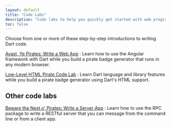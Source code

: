 ```yaml
---
layout: default
title: "Code Labs"
description: "Code labs to help you quickly get started with web programming in Dart."
toc: false
---
```


Choose from one or more of these step-by-step introductions to
writing Dart code.

[Avast, Ye Pirates: Write a Web App](ng2/)
: Learn how to use the Angular framework with Dart while
you build a pirate badge generator that runs in any modern browser.

[Low-Level HTML Pirate Code Lab](darrrt/)
: Learn Dart language and library features while you build
a pirate badge generator using Dart's HTML support.

## Other code labs

[Beware the Nest o' Pirates: Write a Server App](https://dart-lang.github.io/server/codelab/)
: Learn how to use the RPC package to write a RESTful server that you
can message from the command line or from a client app.
